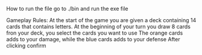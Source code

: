 How to run the file go to ./bin and run the exe file

Gameplay Rules:
At the start of the game you are given a deck containing 14 cards that contains letters.
At the beginning of your turn you draw 8 cards fron your deck, you select the cards you want to use
The orange cards adds to your damage, while the blue cards adds to your defense
After clicking confirm
